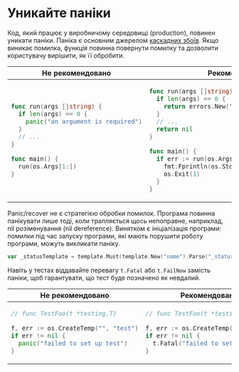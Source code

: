 # Уникайте паніки

Код, який працює у виробничому середовищі (production), повинен уникати паніки.
Паніка є основним джерелом [каскадних збоїв]. Якщо виникає помилка,
функція повинна повернути помилку та дозволити користувачу вирішити, як її обробити.

  [каскадних збоїв]: https://en.wikipedia.org/wiki/Cascading_failure

<table>
<thead><tr><th>Не рекомендовано</th><th>Рекомендовано</th></tr></thead>
<tbody>
<tr><td>

```go
func run(args []string) {
  if len(args) == 0 {
    panic("an argument is required")
  }
  // ...
}

func main() {
  run(os.Args[1:])
}
```

</td><td>

```go
func run(args []string) error {
  if len(args) == 0 {
    return errors.New("an argument is required")
  }
  // ...
  return nil
}

func main() {
  if err := run(os.Args[1:]); err != nil {
    fmt.Fprintln(os.Stderr, err)
    os.Exit(1)
  }
}
```

</td></tr>
</tbody></table>

Panic/recover не є стратегією обробки помилок. Програма повинна панікувати лише тоді,
коли трапляється щось непоправне, наприклад, nil розіменування (nil dereference).
Винятком є ініціалізація програми: помилки під час запуску програми, які мають
порушити роботу програми, можуть викликати паніку.

```go
var _statusTemplate = template.Must(template.New("name").Parse("_statusHTML"))
```

Навіть у тестах віддавайте перевагу `t.Fatal` або `t.FailNow` замість паніки,
щоб гарантувати, що тест буде позначено як невдалий.

<table>
<thead><tr><th>Не рекомендовано</th><th>Рекомендовано</th></tr></thead>
<tbody>
<tr><td>

```go
// func TestFoo(t *testing.T)

f, err := os.CreateTemp("", "test")
if err != nil {
  panic("failed to set up test")
}
```

</td><td>

```go
// func TestFoo(t *testing.T)

f, err := os.CreateTemp("", "test")
if err != nil {
  t.Fatal("failed to set up test")
}
```

</td></tr>
</tbody></table>
